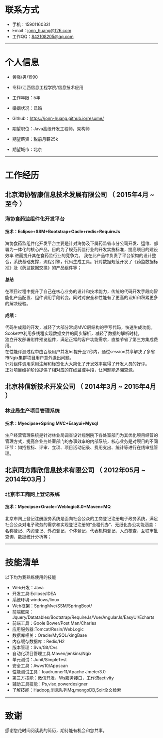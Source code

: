 


# 联系方式

- 手机：15901160331
- Email：jonn_huang@126.com 
- 工作QQ：842108205@qq.com

---

# 个人信息

 - 黄强/男/1990 
 - 专科/江西信息工程学院/信息技术应用 
 - 工作年限：5年
 - 婚姻状况：已婚
 - Github：https://jonn-huang.github.io/resume/

 - 期望职位：Java高级开发工程师，架构师
 - 期望薪资：税前月薪25k
 - 期望城市：北京

---

# 工作经历

## 北京海协智康信息技术发展有限公司 （ 2015年4月 ~ 至今 ）

### 海协食药监组件化开发平台 
#### 技术：Eclipse+SSM+Bootstrap+Oacle+redis+RequireJs
海协食药监组件化开发平台主要是针对海协及下属药监省市分公司开发、运维、部署为一体化的核心产品，目的为了规范药监行业的开发实施标准，提高项目的建设效率
进而提升其在食药监行业的竞争力。
我在此产品中负责了平台架构的设计整合，系统基础支撑，流程引擎，代码生成工具。针对数据规范开发了《药监数据标准》及《药监数据交换》的产品组件等；
#### 总结
在项目过程中提升了自己在核心业务的设计和技术能力，传统的代码开发手段向智能化产品配置、组件调用手段转变，同时对安全和性能有了更高的认知和积累更多的解决经验。<br>
#### 成绩：<br>
代码生成器的开发，减轻了大部分常规MVC层结构的手写代码，快速生成功能。<br>
Scoket中利用多线程实现数据文件的同步解析，减轻了数据的解析时耗。<br>
独立开发部署附件预览组件，满足正常的客户功能需求，直接节省了第三方集成费用。<br>
在性能评测过程中由百级用户并发5s提升至2秒内，通过session共享解决了多省市Ngix集群项目用户意外退出问题。<br>
针对组件调用采用注解和标签化大大简化了开发效率赢得了开发人员的好评。<br>
正对项目维护阶段提供了相对应的在线监控手段，让问题能追溯查源。<br>

 
## 北京林信新技术开发公司 （ 2014年3月 ~ 2015年4月 ）

### 林业局生产项目管理系统 
#### 技术：Myecipse+Spring MVC+Esayui+Mysql
生产经营管理系统是针对林业局调查设计规划院下各处室部门为其优化项目经营的管理方式，提高各业务处室部门的办事效率的内部系统，核心业务是对项目的不同环节：如招投标、评审、立项、项目活动记录、费用支出、统计等进行在线审批管理。


## 北京同方鼎欣信息技术有限公司 （ 2012年05月 ~ 2014年03月 ）

### 北京市工商网上登记系统
#### 技术：Myecipse+Oracle+Weblogic8.0+Maven+MQ
北京市网上登记注册服务系统是面向社会公众的工商登记注册电子政务系统，满足社会公众对电子政务的需求和实现登记注册的“全程代办”、无纸化办公功能涵盖：名称登记、内资登记、外资登记、个体登记、代表机构登记、入资核查、互联审批查询、数据统计分析等；

---

# 技能清单

以下均为我熟练使用的技能

- Web开发：Java
- 开发工具:Eclipse/IDEA
- 系统环境:windows/linux
- Web框架：SpringMvc/SSM/SpringBoot/
- 前端框架：Jquery/Datatables/Bootstrap/RequireJs/Vue/AngularJs/EasyUI/Echarts
- 前端工具：Goole Bower/Post Man/Charles
- 应用服务器:Tomcat/Resin/WebLogic
- 数据库相关：Oracle/MySQL/kingBase
- 内存缓存数据库：Redis/H2
- 版本管理：Svn/Git/Cvs
- 自动化项目管理工具:Maven/jenkins/Ngix
- 单元测试：Junit/SimpleTest
- 安全工具：Awvs10/Appscan
- 性能测试工具：loadrunner11/Apache Jmeter3.0
- 第三方技能：微信开发，Ws服务接口，工作流activity
- 辅助工具技能：Ps,viso,powerdesigner
- 了解技能：Hadoop,消息队列Mq,mongoDB,Solr全文检索


---

# 致谢
感谢您花时间阅读我的简历，期待能有机会和您共事。
